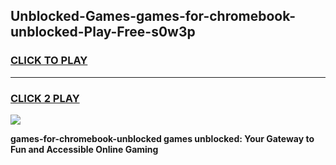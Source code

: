 
## Unblocked-Games-games-for-chromebook-unblocked-Play-Free-s0w3p
<h3>
<a href="https://premium76.site?title=games-for-chromebook-unblocked&ref=21A">CLICK TO PLAY</a></h3>
<hr>

<h3>
<a href="https://premium76.site?title=games-for-chromebook-unblocked&ref=21A">CLICK 2 PLAY</a>
  
</h3>

<a href="https://premium76.site?title=games-for-chromebook-unblocked&ref=21A"><img src="https://clearcache.store/games.png"></a>


**games-for-chromebook-unblocked games unblocked: Your Gateway to Fun and Accessible Online Gaming**
